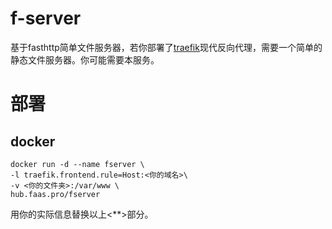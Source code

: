 # f-server 
基于fasthttp简单文件服务器，若你部署了[traefik](https://github.com/containous/traefik)现代反向代理，需要一个简单的静态文件服务器。你可能需要本服务。

# 部署

## docker

```
docker run -d --name fserver \
-l traefik.frontend.rule=Host:<你的域名>\
-v <你的文件夹>:/var/www \
hub.faas.pro/fserver
```

用你的实际信息替换以上<**>部分。

